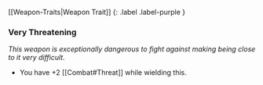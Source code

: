 
[[Weapon-Traits|Weapon Trait]]
{: .label .label-purple }

### Very Threatening
*This weapon is exceptionally dangerous to fight against making being close to it very difficult.*
* You have +2 [[Combat#Threat]] while wielding this.
